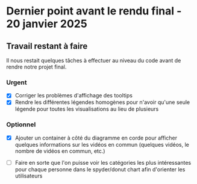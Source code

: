 # Dernier point avant le rendu final - 20 janvier 2025

## Travail restant à faire

Il nous restait quelques tâches à effectuer au niveau du code avant de rendre notre projet final.

### Urgent

- [X] Corriger les problèmes d'affichage des tooltips
- [X] Rendre les différentes légendes homogènes pour n'avoir qu'une seule légende pour toutes les visualisations au lieu de plusieurs

### Optionnel

- [X] Ajouter un container à côté du diagramme en corde pour afficher quelques informations sur les vidéos en commun (quelques vidéos, le nombre de vidéos en commun, etc.)
- [ ] Faire en sorte que l'on puisse voir les catégories les plus intéressantes pour chaque personne dans le spyder/donut chart afin d'orienter les utilisateurs

